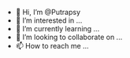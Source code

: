 - 👋 Hi, I’m @Putrapsy
- 👀 I’m interested in ...
- 🌱 I’m currently learning ...
- 💞️ I’m looking to collaborate on ...
- 📫 How to reach me ...

<!---
Putrapsy/Putrapsy is a ✨ special ✨ repository because its `README.md` (this file) appears on your GitHub profile.
You can click the Preview link to take a look at your changes.
--->
